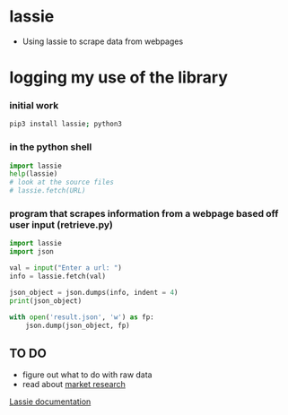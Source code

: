 # lassie
- Using lassie to scrape data from webpages

# logging my use of the library

### initial work

```bash
pip3 install lassie; python3
```
### in the python shell

```python
import lassie
help(lassie)
# look at the source files
# lassie.fetch(URL)
```

### program that scrapes information from a webpage based off user input (retrieve.py)
```python
import lassie
import json

val = input("Enter a url: ")
info = lassie.fetch(val)

json_object = json.dumps(info, indent = 4)
print(json_object)

with open('result.json', 'w') as fp:
    json.dump(json_object, fp)

```
## TO DO
- figure out what to do with raw data
- read about [market research](https://www.scrapingdog.com/blog/web-scraping-for-market-research/#The_Different_Types_of_Data_That_Can_Be_Collected_Through_Web_Scraping)

[Lassie documentation](https://lassie.readthedocs.io/en/latest/?ref=morioh.com&utm_source=morioh.com)
